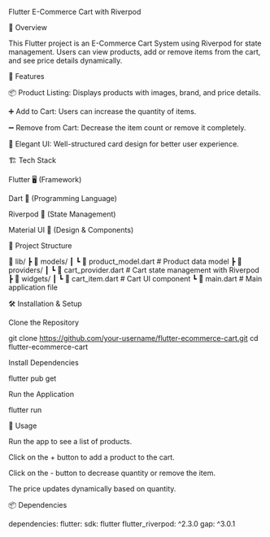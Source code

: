  Flutter E-Commerce Cart with Riverpod

📌 Overview

This Flutter project is an E-Commerce Cart System using Riverpod for state management. Users can view products, add or remove items from the cart, and see price details dynamically.

🚀 Features

📦 Product Listing: Displays products with images, brand, and price details.

➕ Add to Cart: Users can increase the quantity of items.

➖ Remove from Cart: Decrease the item count or remove it completely.

🎨 Elegant UI: Well-structured card design for better user experience.

🏗 Tech Stack

Flutter 🖥️ (Framework)

Dart 💙 (Programming Language)

Riverpod 🔄 (State Management)

Material UI 🎨 (Design & Components)

📂 Project Structure

📂 lib/
 ┣ 📂 models/
 ┃ ┗ 📜 product_model.dart    # Product data model
 ┣ 📂 providers/
 ┃ ┗ 📜 cart_provider.dart     # Cart state management with Riverpod
 ┣ 📂 widgets/
 ┃ ┗ 📜 cart_item.dart        # Cart UI component
 ┗ 📜 main.dart               # Main application file

🛠 Installation & Setup

Clone the Repository

git clone https://github.com/your-username/flutter-ecommerce-cart.git
cd flutter-ecommerce-cart

Install Dependencies

flutter pub get

Run the Application

flutter run

📜 Usage

Run the app to see a list of products.

Click on the + button to add a product to the cart.

Click on the - button to decrease quantity or remove the item.

The price updates dynamically based on quantity.

📦 Dependencies

dependencies:
  flutter:
    sdk: flutter
  flutter_riverpod: ^2.3.0
  gap: ^3.0.1


